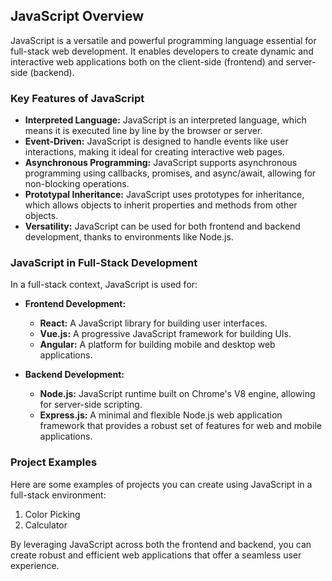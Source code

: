 ## JavaScript Overview

JavaScript is a versatile and powerful programming language essential for full-stack web development. It enables developers to create dynamic and interactive web applications both on the client-side (frontend) and server-side (backend).

### Key Features of JavaScript

- **Interpreted Language:** JavaScript is an interpreted language, which means it is executed line by line by the browser or server.
- **Event-Driven:** JavaScript is designed to handle events like user interactions, making it ideal for creating interactive web pages.
- **Asynchronous Programming:** JavaScript supports asynchronous programming using callbacks, promises, and async/await, allowing for non-blocking operations.
- **Prototypal Inheritance:** JavaScript uses prototypes for inheritance, which allows objects to inherit properties and methods from other objects.
- **Versatility:** JavaScript can be used for both frontend and backend development, thanks to environments like Node.js.

### JavaScript in Full-Stack Development

In a full-stack context, JavaScript is used for:

- **Frontend Development:**
  - **React:** A JavaScript library for building user interfaces.
  - **Vue.js:** A progressive JavaScript framework for building UIs.
  - **Angular:** A platform for building mobile and desktop web applications.

- **Backend Development:**
  - **Node.js:** JavaScript runtime built on Chrome's V8 engine, allowing for server-side scripting.
  - **Express.js:** A minimal and flexible Node.js web application framework that provides a robust set of features for web and mobile applications.

### Project Examples

Here are some examples of projects you can create using JavaScript in a full-stack environment:

1. Color Picking
2. Calculator

By leveraging JavaScript across both the frontend and backend, you can create robust and efficient web applications that offer a seamless user experience.
